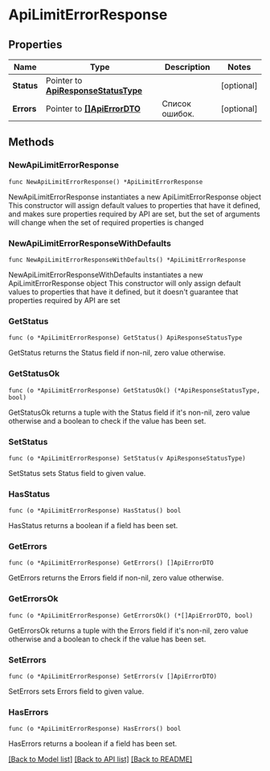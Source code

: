 # ApiLimitErrorResponse

## Properties

Name | Type | Description | Notes
------------ | ------------- | ------------- | -------------
**Status** | Pointer to [**ApiResponseStatusType**](ApiResponseStatusType.md) |  | [optional] 
**Errors** | Pointer to [**[]ApiErrorDTO**](ApiErrorDTO.md) | Список ошибок. | [optional] 

## Methods

### NewApiLimitErrorResponse

`func NewApiLimitErrorResponse() *ApiLimitErrorResponse`

NewApiLimitErrorResponse instantiates a new ApiLimitErrorResponse object
This constructor will assign default values to properties that have it defined,
and makes sure properties required by API are set, but the set of arguments
will change when the set of required properties is changed

### NewApiLimitErrorResponseWithDefaults

`func NewApiLimitErrorResponseWithDefaults() *ApiLimitErrorResponse`

NewApiLimitErrorResponseWithDefaults instantiates a new ApiLimitErrorResponse object
This constructor will only assign default values to properties that have it defined,
but it doesn't guarantee that properties required by API are set

### GetStatus

`func (o *ApiLimitErrorResponse) GetStatus() ApiResponseStatusType`

GetStatus returns the Status field if non-nil, zero value otherwise.

### GetStatusOk

`func (o *ApiLimitErrorResponse) GetStatusOk() (*ApiResponseStatusType, bool)`

GetStatusOk returns a tuple with the Status field if it's non-nil, zero value otherwise
and a boolean to check if the value has been set.

### SetStatus

`func (o *ApiLimitErrorResponse) SetStatus(v ApiResponseStatusType)`

SetStatus sets Status field to given value.

### HasStatus

`func (o *ApiLimitErrorResponse) HasStatus() bool`

HasStatus returns a boolean if a field has been set.

### GetErrors

`func (o *ApiLimitErrorResponse) GetErrors() []ApiErrorDTO`

GetErrors returns the Errors field if non-nil, zero value otherwise.

### GetErrorsOk

`func (o *ApiLimitErrorResponse) GetErrorsOk() (*[]ApiErrorDTO, bool)`

GetErrorsOk returns a tuple with the Errors field if it's non-nil, zero value otherwise
and a boolean to check if the value has been set.

### SetErrors

`func (o *ApiLimitErrorResponse) SetErrors(v []ApiErrorDTO)`

SetErrors sets Errors field to given value.

### HasErrors

`func (o *ApiLimitErrorResponse) HasErrors() bool`

HasErrors returns a boolean if a field has been set.


[[Back to Model list]](../README.md#documentation-for-models) [[Back to API list]](../README.md#documentation-for-api-endpoints) [[Back to README]](../README.md)


